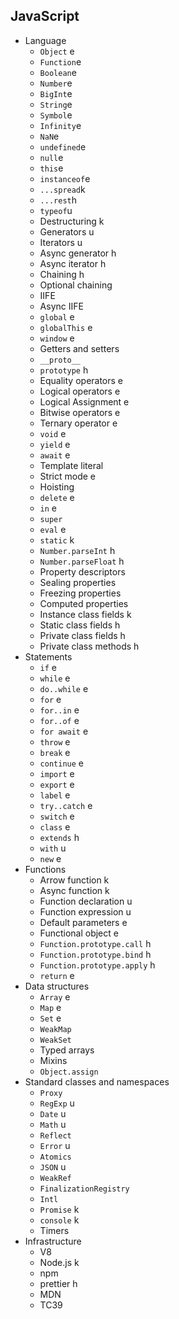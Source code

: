 ## JavaScript

- Language
  - `Object` e
  - `Function`e
  - `Boolean`e
  - `Number`e
  - `BigInt`e
  - `String`e
  - `Symbol`e
  - `Infinity`e
  - `NaN`e
  - `undefined`e
  - `null`e
  - `this`e
  - `instanceof`e
  - `...spread`k
  - `...rest`h
  - `typeof`u
  - Destructuring k
  - Generators u
  - Iterators u
  - Async generator h
  - Async iterator h
  - Chaining h
  - Optional chaining
  - IIFE
  - Async IIFE
  - `global` e
  - `globalThis` e
  - `window` e
  - Getters and setters
  - `__proto__`
  - `prototype` h
  - Equality operators e
  - Logical operators e
  - Logical Assignment e
  - Bitwise operators e
  - Ternary operator e
  - `void` e
  - `yield` e
  - `await` e
  - Template literal
  - Strict mode e
  - Hoisting
  - `delete` e
  - `in` e
  - `super`
  - `eval` e
  - `static` k
  - `Number.parseInt` h
  - `Number.parseFloat` h
  - Property descriptors
  - Sealing properties
  - Freezing properties
  - Computed properties
  - Instance class fields k
  - Static class fields h
  - Private class fields h
  - Private class methods h
- Statements
  - `if` e
  - `while` e
  - `do..while` e
  - `for` e
  - `for..in` e
  - `for..of` e
  - `for await` e
  - `throw` e
  - `break` e
  - `continue` e
  - `import` e
  - `export` e
  - `label` e
  - `try..catch` e
  - `switch` e
  - `class` e
  - `extends` h
  - `with` u
  - `new` e
- Functions
  - Arrow function k
  - Async function k
  - Function declaration u
  - Function expression u
  - Default parameters e
  - Functional object e
  - `Function.prototype.call` h
  - `Function.prototype.bind` h
  - `Function.prototype.apply` h
  - `return` e
- Data structures
  - `Array` e
  - `Map` e
  - `Set` e
  - `WeakMap`
  - `WeakSet`
  - Typed arrays
  - Mixins
  - `Object.assign`
- Standard classes and namespaces
  - `Proxy`
  - `RegExp` u
  - `Date` u
  - `Math` u
  - `Reflect`
  - `Error` u
  - `Atomics`
  - `JSON` u
  - `WeakRef`
  - `FinalizationRegistry`
  - `Intl`
  - `Promise` k
  - `console` k
  - Timers
- Infrastructure
  - V8
  - Node.js k
  - npm
  - prettier h
  - MDN
  - TC39
